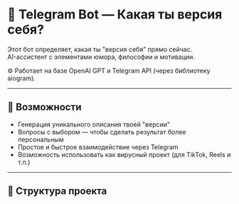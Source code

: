 # 🤖 Telegram Bot — Какая ты версия себя?

Этот бот определяет, какая ты "версия себя" прямо сейчас.  
AI-ассистент с элементами юмора, философии и мотивации.

⚙️ Работает на базе OpenAI GPT и Telegram API (через библиотеку aiogram).

---

## 🚀 Возможности

- Генерация уникального описания твоей "версии"
- Вопросы с выбором — чтобы сделать результат более персональным
- Простое и быстрое взаимодействие через Telegram
- Возможность использовать как вирусный проект (для TikTok, Reels и т.п.)

---

## 📁 Структура проекта

